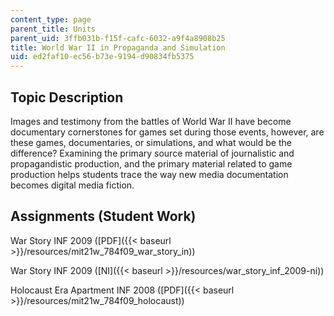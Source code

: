 ```yaml
---
content_type: page
parent_title: Units
parent_uid: 3ffb031b-f15f-cafc-6032-a9f4a8908b25
title: World War II in Propaganda and Simulation
uid: ed2faf10-ec56-b73e-9194-d90834fb5375
---
```


Topic Description
-----------------

Images and testimony from the battles of World War II have become documentary cornerstones for games set during those events, however, are these games, documentaries, or simulations, and what would be the difference? Examining the primary source material of journalistic and propagandistic production, and the primary material related to game production helps students trace the way new media documentation becomes digital media fiction.

Assignments (Student Work)
--------------------------

War Story INF 2009 ([PDF]({{< baseurl >}}/resources/mit21w_784f09_war_story_in))

War Story INF 2009 ([NI]({{< baseurl >}}/resources/war_story_inf_2009-ni))

Holocaust Era Apartment INF 2008 ([PDF]({{< baseurl >}}/resources/mit21w_784f09_holocaust))